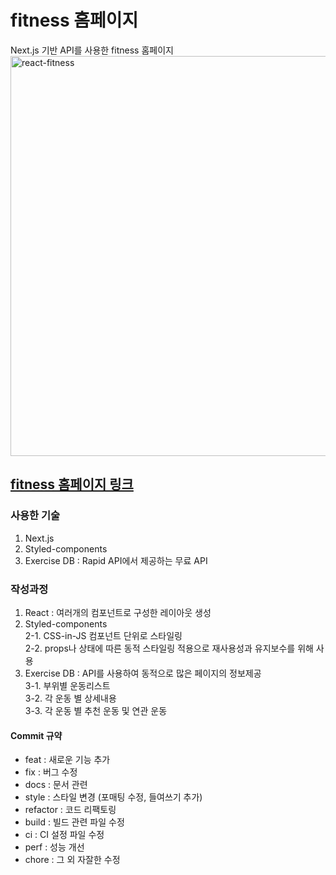 # fitness 홈페이지
Next.js 기반 API를 사용한 fitness 홈페이지 <br/>
<img width="640" alt="react-fitness" src="https://camo.githubusercontent.com/746abd821ec7c0224f27176a2ea5c698157b05aaa1f58390059629bf6644dae9/68747470733a2f2f692e6962622e636f2f597439737047632f696d6167652e706e67">

## [fitness 홈페이지 링크](https://643e290f4fe3657135832855--darling-florentine-d2535f.netlify.app/)

### 사용한 기술
1. Next.js
2. Styled-components
3. Exercise DB : Rapid API에서 제공하는 무료 API

### 작성과정
1. React : 여러개의 컴포넌트로 구성한 레이아웃 생성
2. Styled-components <br/>
  2-1. CSS-in-JS 컴포넌트 단위로 스타일링<br/>
  2-2. props나 상태에 따른 동적 스타일링 적용으로 재사용성과 유지보수를 위해 사용
3. Exercise DB : API를 사용하여 동적으로 많은 페이지의 정보제공<br/>
  3-1. 부위별 운동리스트 <br/>
  3-2. 각 운동 별 상세내용<br/>
  3-3. 각 운동 별 추천 운동 및 연관 운동

#### Commit 규약
- feat : 새로운 기능 추가
- fix : 버그 수정
- docs : 문서 관련
- style : 스타일 변경 (포매팅 수정, 들여쓰기 추가)
- refactor : 코드 리팩토링
- build : 빌드 관련 파일 수정
- ci : CI 설정 파일 수정
- perf : 성능 개선
- chore : 그 외 자잘한 수정
